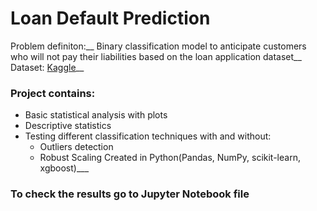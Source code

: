 # Loan Default Prediction
Problem definiton:__
Binary classification model to anticipate customers who will not pay their liabilities based on the loan application dataset__
Dataset: [Kaggle](https://www.kaggle.com/datasets/hemanthsai7/loandefault/)__

### Project contains:
- Basic statistical analysis with plots
- Descriptive statistics
- Testing different classification techniques with and without:
    - Outliers detection
    - Robust Scaling
Created in Python(Pandas, NumPy, scikit-learn, xgboost)___
### To check the results go to Jupyter Notebook file